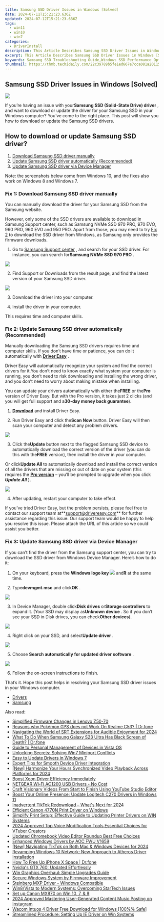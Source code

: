 ```yaml
---
title: Samsung SSD Driver Issues in Windows [Solved]
date: 2024-07-11T15:21:23.636Z
updated: 2024-07-12T15:21:23.636Z
tags:
  - win11
  - win10
  - win7
categories:
  - DriverInstall
description: This Article Describes Samsung SSD Driver Issues in Windows [Solved]
excerpt: This Article Describes Samsung SSD Driver Issues in Windows [Solved]
keywords: Samsung SSD Troubleshooting Guide,Windows SSD Performance Optimization,Samsung SSD Error Fixes in Windows 10/11,Resolving Windows SSD Issues on Samsung Devices,Compatible Samsung SSD Drivers for Windows,Samsung SSD Driver Installation Guide on Windows,Common Fixes for Samsung SSD Issues in Windows OS
thumbnail: https://thmb.techidaily.com/22c39789b5fe1ed667e7cca081a20115c82b1e4756445b0d8d485b13ec35a1e3.jpg
---
```


## Samsung SSD Driver Issues in Windows [Solved]

![](https://images.drivereasy.com/wp-content/uploads/2018/07/img_5b3c46b5b609b.jpg)

 If you’re having an issue with your**Samsung SSD (Solid-State Drive) driver** , and want to download or update the driver for your Samsung SSD in your Windows computer? You’ve come to the right place. This post will show you how to download or update the Samsung SSD drivers.

## How to download or update Samsung SSD driver?

1. [Download Samsung SSD driver manually](#Fix1)
2. [Update Samsung SSD driver automatically (Recommended)](#Fix3)
3. [Update Samsung SSD driver via Device Manager](#Fix2)
  
 Note: the screenshots below come from Windows 10, and the fixes also work on Windows 8 and Windows 7.

###  Fix 1: Download Samsung SSD driver manually

 You can manually download the driver for your Samsung SSD from the Samsung website.

 However, only some of the SSD drivers are available to download in Samsung Support center, such as  Samsung NVMe SSD 970 PRO, 970 EVO, 960 PRO, 960 EVO and 950 PRO. Apart from those, you may need to try [Fix 2](#Fix2) to download the SSD driver from Windows, as Samsung only provides the firmware downloads.

 1) Go to [Samsung Support center](https://shop-links.co/link/?exclusive=1&publisher_slug=itechdaily19598&url=https%3A%2F%2Fwww.samsung.com%2Fsupport%2F) , and search for your SSD driver. For instance, you can search for**Samsung NVMe SSD 970 PRO** .

![](https://images.drivereasy.com/wp-content/uploads/2018/07/img_5b3c4838f316a.png)

 2) Find Support or Downloads from the result page, and find the latest version of your Samsung SSD driver.

![](https://images.drivereasy.com/wp-content/uploads/2018/07/img_5b3c4876370a7.jpg)

 3) Download the driver into your computer.

 4) Install the driver in your computer.

This requires time and computer skills.

###  Fix 2: Update Samsung SSD driver automatically (Recommended)

 Manually downloading the Samsung SSD drivers requires time and computer skills. If you don’t have time or patience, you can do it automatically with **[Driver Easy](https://tools.techidaily.com/drivereasy/download/)**  .

 Driver Easy will automatically recognize your system and find the correct drivers for it.You don’t need to know exactly what system your computer is running, you don’t need to risk downloading and installing the wrong driver, and you don’t need to worry about making mistake when installing.

 You can update your drivers automatically with either the**FREE** or the**Pro** version of Driver Easy. But with the Pro version, it takes just 2 clicks (and you will get full support and a**30-day money back guarantee**).

 1) **[Download](https://tools.techidaily.com/drivereasy/download/)**  and install Driver Easy.

 2) Run Driver Easy and click the**Scan Now** button. Driver Easy will then scan your computer and detect any problem drivers.

![](https://images.drivereasy.com/wp-content/uploads/2018/07/img_5b3c4a4def640.jpg)

 3) Click the**Update** button next to the flagged Samsung SSD device to automatically download the correct version of the driver (you can do this with the**FREE** version), then install the driver in your computer.

 Or click**Update All** to automatically download and install the correct version of all the drivers that are missing or out of date on your system (this requires the [**Pro version**](https://tools.techidaily.com/drivereasy/download/)  – you’ll be prompted to upgrade when you click **_Update All_** ).

![](https://images.drivereasy.com/wp-content/uploads/2018/07/img_5b3c4ae96ce1a.jpg)

 4) After updating, restart your computer to take effect.

 If you’ve tried Driver Easy, but the problem persists, please feel free to contact our support team at**<support@drivereasy.com>** for further assistance regarding this issue. Our support team would be happy to help you resolve this issue. Please attach the URL of this article so we could assist you better.

### Fix 3: Update Samsung SSD driver via Device Manager

 If you can’t find the driver from the Samsung support center, you can try to download the SSD driver from Windows Device Manager. Here’s how to do it:

 1) On your keyboard, press the **Windows logo key ![](https://images.drivereasy.com/wp-content/uploads/2017/09/img_59b0b16974940.png)**  and**R** at the same time.

 2) Type**devmgmt.msc** and click**OK** .

![](https://images.drivereasy.com/wp-content/uploads/2018/06/img_5b1f85504ee6f.jpg)

 3) In Device Manager, double click**Disk drives** or**Storage controllers** to expand it. (Your SSD may display as**Unknown device** . So if you don’t see your SSD in Disk drives, you can check**Other devices**).

![](https://images.drivereasy.com/wp-content/uploads/2018/07/img_5b3c491e8186a.jpg)

 4) Right click on your SSD, and select**Update driver** .

![](https://images.drivereasy.com/wp-content/uploads/2018/07/img_5b3c49714744a.jpg)

5) Choose **Search automatically for updated driver software** .

![](https://images.drivereasy.com/wp-content/uploads/2018/07/img_5b3c49ad9a49c.jpg)

 6) Follow the on-screen instructions to finish.

  That’s it. Hope this post helps in resolving your Samsung SSD driver issues in your Windows computer.

* [Drivers](https://tools.techidaily.com/drivereasy/download/)
* [Samsung](https://store.drivereasy.com/order/cart.php?PRODS=4731822&QTY=1&AFFILIATE=108875)

<ins class="adsbygoogle"
     style="display:block"
     data-ad-format="autorelaxed"
     data-ad-client="ca-pub-7571918770474297"
     data-ad-slot="1223367746"></ins>



<ins class="adsbygoogle"
     style="display:block"
     data-ad-client="ca-pub-7571918770474297"
     data-ad-slot="8358498916"
     data-ad-format="auto"
     data-full-width-responsive="true"></ins>



<span class="atpl-alsoreadstyle">Also read:</span>
<div><ul>
<li><a href="https://driver-install.techidaily.com/simplified-firmware-changes-in-lenovo-z50-70/"><u>Simplified Firmware Changes in Lenovo Z50-70</u></a></li>
<li><a href="https://pokemon-go-android.techidaily.com/reasons-why-pokemon-gps-does-not-work-on-realme-c53-drfone-by-drfone-virtual-android/"><u>Reasons why Pokémon GPS does not Work On Realme C53? | Dr.fone</u></a></li>
<li><a href="https://extra-guidance.techidaily.com/navigating-the-world-of-srt-extensions-for-audible-enjoyment-for-2024/"><u>Navigating the World of SRT Extensions for Audible Enjoyment for 2024</u></a></li>
<li><a href="https://howto.techidaily.com/what-to-do-when-samsung-galaxy-s23-ultra-has-black-screen-of-death-drfone-by-drfone-fix-android-problems-fix-android-problems/"><u>What To Do When Samsung Galaxy S23 Ultra Has Black Screen of Death? | Dr.fone</u></a></li>
<li><a href="https://driver-install.techidaily.com/guide-to-personal-management-of-devices-in-vista-os/"><u>Guide to Personal Management of Devices in Vista OS</u></a></li>
<li><a href="https://driver-install.techidaily.com/unlocking-secrets-solving-win7-miniport-conflicts/"><u>Unlocking Secrets: Solving Win7 Miniport Conflicts</u></a></li>
<li><a href="https://driver-install.techidaily.com/easy-to-update-drivers-in-windows-7/"><u>Easy to Update Drivers in Windows 7</u></a></li>
<li><a href="https://driver-install.techidaily.com/expert-tips-for-smooth-device-driver-integration/"><u>Expert Tips for Smooth Device Driver Integration</u></a></li>
<li><a href="https://eaxpv-info.techidaily.com/new-harmonize-your-hours-synchronized-video-playback-across-platforms-for-2024/"><u>[New] Harmonize Your Hours  Synchronized Video Playback Across Platforms for 2024</u></a></li>
<li><a href="https://driver-install.techidaily.com/boost-xeon-driver-efficiency-immediately/"><u>Boost Xeon Driver Efficiency Immediately</u></a></li>
<li><a href="https://driver-install.techidaily.com/netgear-wi-fi-ac1200-usb-drivers-no-cost/"><u>NETGEAR Wi-Fi AC1200 USB Drivers - No Cost</u></a></li>
<li><a href="https://youtube-webster.techidaily.com/-visionary-videos-from-start-to-finish-using-youtube-studio-editor/"><u>Craft Visionary Videos From Start to Finish Using YouTube Studio Editor</u></a></li>
<li><a href="https://driver-install.techidaily.com/boost-your-online-presence-update-logitech-c270-drivers-in-windows-11/"><u>Boost Your Online Presence: Update Logitech C270 Drivers in Windows 11</u></a></li>
<li><a href="https://tiktok-video-recordings.techidaily.com/inadvertent-tiktok-redownload-whats-next-for-2024/"><u>Inadvertent TikTok Redownload – What's Next for 2024</u></a></li>
<li><a href="https://driver-install.techidaily.com/efficient-canon-4770n-print-driver-on-windows/"><u>Efficient Canon 4770N Print Driver on Windows</u></a></li>
<li><a href="https://driver-install.techidaily.com/simplify-print-setup-effective-guide-to-updating-printer-drivers-on-win-systems/"><u>Simplify Print Setup: Effective Guide to Updating Printer Drivers on WIN Systems</u></a></li>
<li><a href="https://some-skills.techidaily.com/2024-approved-top-voice-modification-tools-essential-choices-for-vtuber-creators/"><u>2024 Approved  Top Voice Modification Tools  Essential Choices for VTuber Creators</u></a></li>
<li><a href="https://ai-vdieo-software.techidaily.com/updated-chromebook-video-editor-roundup-best-free-choices/"><u>Updated Chromebook Video Editor Roundup Best Free Choices</u></a></li>
<li><a href="https://driver-install.techidaily.com/enhanced-windows-drivers-by-aoc-fwu-v1659/"><u>Enhanced Windows Drivers by AOC FWU V1659</u></a></li>
<li><a href="https://tiktok-video-recordings.techidaily.com/new-navigating-tiktok-on-both-mac-and-windows-devices-for-2024/"><u>[New] Navigating TikTok on Both Mac & Windows Devices for 2024</u></a></li>
<li><a href="https://driver-install.techidaily.com/revamping-windows-10-network-new-approach-to-atheros-driver-installation/"><u>Revamping Windows 10 Network: New Approach to Atheros Driver Installation</u></a></li>
<li><a href="https://blog-min.techidaily.com/how-to-free-up-iphone-x-space-drfone-by-drfone-ios-full-data-eraser-ios-full-data-eraser/"><u>How To Free Up iPhone X Space | Dr.fone</u></a></li>
<li><a href="https://driver-install.techidaily.com/nvidias-gtx-760-updated-effortlessly/"><u>Nvidia's GTX 760: Updated Effortlessly</u></a></li>
<li><a href="https://driver-install.techidaily.com/win-graphics-overhaul-simple-upgrades-guide/"><u>Win Graphics Overhaul: Simple Upgrades Guide</u></a></li>
<li><a href="https://driver-install.techidaily.com/secure-windows-system-by-firmware-improvement/"><u>Secure Windows System by Firmware Improvement</u></a></li>
<li><a href="https://driver-install.techidaily.com/steinberg-mxp-driver-windows-compatible/"><u>Steinberg MXP Driver - Windows Compatible</u></a></li>
<li><a href="https://driver-install.techidaily.com/win8vista-to-modern-systems-overcoming-startech-issues/"><u>Win8/Vista to Modern Systems: Overcoming StarTech Issues</u></a></li>
<li><a href="https://driver-install.techidaily.com/set-up-canon-mx870-on-win-10-7-and-8/"><u>Set up Canon MX870 on Win 10, 7, & 8</u></a></li>
<li><a href="https://extra-guidance.techidaily.com/2024-approved-mastering-user-generated-content-music-posting-on-instagram/"><u>2024 Approved  Mastering User-Generated Content Music Posting on Instagram</u></a></li>
<li><a href="https://driver-install.techidaily.com/wacom-intuos-4-driver-free-download-for-windows-100-safe/"><u>Wacom Intuos 4 Driver Free Download for Windows [100%% Safe]</u></a></li>
<li><a href="https://driver-install.techidaily.com/streamlined-procedure-setting-up-ie-driver-on-win-systems/"><u>Streamlined Procedure: Setting Up IE Driver on Win Systems</u></a></li>
</ul></div>
